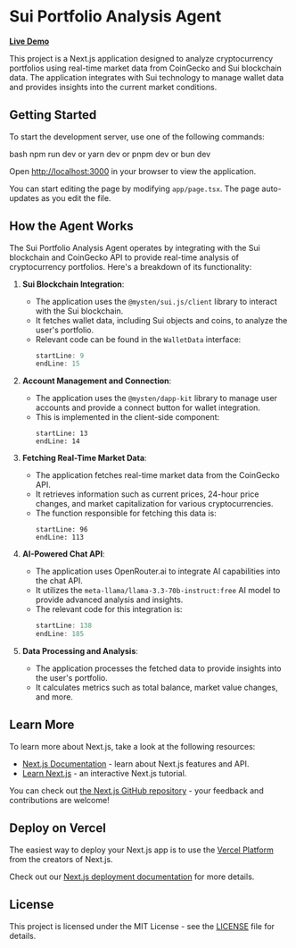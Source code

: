 # Sui Portfolio Analysis Agent

**[Live Demo](https://sui-portfolio-analysis-agent.vercel.app/)**

This project is a Next.js application designed to analyze cryptocurrency portfolios using real-time market data from CoinGecko and Sui blockchain data. The application integrates with Sui technology to manage wallet data and provides insights into the current market conditions.

## Getting Started

To start the development server, use one of the following commands:

bash
npm run dev
or
yarn dev
or
pnpm dev
or
bun dev

Open [http://localhost:3000](http://localhost:3000) in your browser to view the application.

You can start editing the page by modifying `app/page.tsx`. The page auto-updates as you edit the file.

## How the Agent Works

The Sui Portfolio Analysis Agent operates by integrating with the Sui blockchain and CoinGecko API to provide real-time analysis of cryptocurrency portfolios. Here's a breakdown of its functionality:

1. **Sui Blockchain Integration**:

   - The application uses the `@mysten/sui.js/client` library to interact with the Sui blockchain.
   - It fetches wallet data, including Sui objects and coins, to analyze the user's portfolio.
   - Relevant code can be found in the `WalletData` interface:
     ```typescript:src/types/chat.ts
     startLine: 9
     endLine: 15
     ```

2. **Account Management and Connection**:

   - The application uses the `@mysten/dapp-kit` library to manage user accounts and provide a connect button for wallet integration.
   - This is implemented in the client-side component:
     ```typescript:src/components/chat.tsx
     startLine: 13
     endLine: 14
     ```

3. **Fetching Real-Time Market Data**:

   - The application fetches real-time market data from the CoinGecko API.
   - It retrieves information such as current prices, 24-hour price changes, and market capitalization for various cryptocurrencies.
   - The function responsible for fetching this data is:
     ```typescript:src/components/chat.tsx
     startLine: 96
     endLine: 113
     ```

4. **AI-Powered Chat API**:

   - The application uses OpenRouter.ai to integrate AI capabilities into the chat API.
   - It utilizes the `meta-llama/llama-3.3-70b-instruct:free` AI model to provide advanced analysis and insights.
   - The relevant code for this integration is:
     ```typescript:src/app/api/chat/route.ts
     startLine: 138
     endLine: 185
     ```

5. **Data Processing and Analysis**:
   - The application processes the fetched data to provide insights into the user's portfolio.
   - It calculates metrics such as total balance, market value changes, and more.

## Learn More

To learn more about Next.js, take a look at the following resources:

- [Next.js Documentation](https://nextjs.org/docs) - learn about Next.js features and API.
- [Learn Next.js](https://nextjs.org/learn) - an interactive Next.js tutorial.

You can check out [the Next.js GitHub repository](https://github.com/vercel/next.js) - your feedback and contributions are welcome!

## Deploy on Vercel

The easiest way to deploy your Next.js app is to use the [Vercel Platform](https://vercel.com/new?utm_medium=default-template&filter=next.js&utm_source=create-next-app&utm_campaign=create-next-app-readme) from the creators of Next.js.

Check out our [Next.js deployment documentation](https://nextjs.org/docs/app/building-your-application/deploying) for more details.

## License

This project is licensed under the MIT License - see the [LICENSE](LICENSE) file for details.
